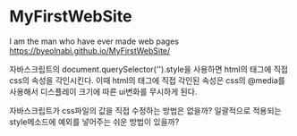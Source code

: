 # MyFirstWebSite
I am the man who have ever made web pages<br>
https://byeolnabi.github.io/MyFirstWebSite/

자바스크립트의 document.querySelector('').style을 사용하면 html의 태그에 직접 css의 속성을 각인시킨다.
이때 html의 태그에 직접 각인된 속성은 css의 @media를 사용해서 디스플레이 크기에 따른 ui변화를 무시하게 된다.

자바스크립트가 css파일의 값을 직접 수정하는 방법은 없을까?
일괄적으로 적용되는 style메소드에 예외를 넣어주는 쉬운 방법이 있을까?
